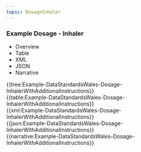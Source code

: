 ```yaml
---
topic: DosageInhaler
---
```


### Example Dosage - Inhaler

<div class="tab-wrap">
  <ul class="tab-head">
    <li class="tablink" onclick="openCity(this,'tabtree')" data-target="tabtree">
      Overview
    </li>
    <li class="tablink" onclick="openCity(this,'tabtable')" data-target="tabtable">
      Table
    </li>
    <li class="tablink tab-active" onclick="openCity(this,'tabxml')" data-target="tabxml">
      XML
    </li>    
    <li class="tablink" onclick="openCity(this,'tabjson')" data-target="tabjson">
      JSON
    </li>    
    <li class="tablink" onclick="openCity(this,'tabnarrative')" data-target="tabnarrative">
      Narrative
    </li>
  </ul>
  <div class="tab-main">
    <div id="tabtree" class="tabcontent">
      {{tree:Example-DataStandardsWales-Dosage-InhalerWithAdditionalInstructions}}
    </div>
    <div id="tabtable" class="tabcontent">
      {{table:Example-DataStandardsWales-Dosage-InhalerWithAdditionalInstructions}}
    </div>       
    <div id="tabxml" class="tabcontent active">      
      {{xml:Example-DataStandardsWales-Dosage-InhalerWithAdditionalInstructions}}
    </div>
    <div id="tabjson" class="tabcontent">
      {{json:Example-DataStandardsWales-Dosage-InhalerWithAdditionalInstructions}}
    </div>       
    <div id="tabnarrative" class="tabcontent">
      {{narrative:Example-DataStandardsWales-Dosage-InhalerWithAdditionalInstructions}}
    </div>  
  </div>
</div>